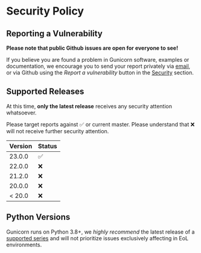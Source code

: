 # Security Policy

## Reporting a Vulnerability

**Please note that public Github issues are open for everyone to see!**

If you believe you are found a problem in Gunicorn software, examples or documentation, we encourage you to send your
 report privately via [email](mailto:security@gunicorn.org?subject=Security%20issue%20in%20Gunicorn), or via Github
 using the *Report a vulnerability* button in the [Security](https://github.com/benoitc/gunicorn/security) section.

## Supported Releases

At this time, **only the latest release** receives any security attention whatsoever.

Please target reports against :white_check_mark: or current master. Please understand that :x: will
 not receive further security attention.

| Version | Status          |
| ------- | ------------------ |
| 23.0.0  | :white_check_mark: |
| 22.0.0  | :x: |
| 21.2.0  | :x: |
| 20.0.0  | :x: |
| < 20.0  | :x: |

## Python Versions

Gunicorn runs on Python 3.8+, we *highly recommend* the latest release of a
[supported series](https://devguide.python.org/versions/) and will not prioritize issues exclusively 
affecting in EoL environments.
